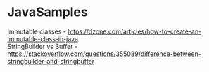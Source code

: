 # JavaSamples
Immutable classes - https://dzone.com/articles/how-to-create-an-immutable-class-in-java   
StringBuilder vs Buffer - https://stackoverflow.com/questions/355089/difference-between-stringbuilder-and-stringbuffer
